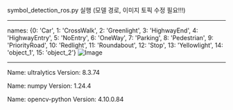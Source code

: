 symbol_detection_ros.py 실행 (모델 경로, 이미지 토픽 수정 필요!!!)
____________________________________________________________
names: {0: 'Car', 1: 'CrossWalk', 2: 'Greenlight', 3: 'HighwayEnd', 4: 'HighwayEntry', 5: 'NoEntry', 6: 'OneWay', 7: 'Parking', 8: 'Pedestrian', 9: 'PriorityRoad', 10: 'Redlight', 11: 'Roundabout', 12: 'Stop', 13: 'Yellowlight', 14: 'object_1', 15: 'object_2'}
![Image](https://github.com/user-attachments/assets/87660ff3-820d-4902-bbd2-9526a28ff528)
____________________________________________________________
Name: ultralytics
Version: 8.3.74

Name: numpy
Version: 1.24.4

Name: opencv-python
Version: 4.10.0.84
